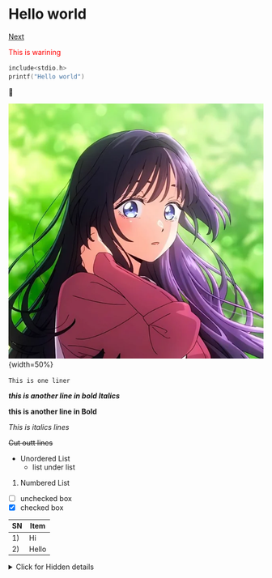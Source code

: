 # Hello world

[Next](/Note/?file=file.md)

<font color="red">This is warining </font>

```c
include<stdio.h>
printf("Hello world")
```

:memo:

![image](resource/image.jpg) {width=50%}

`This is one liner `

**_this is another line in bold Italics_**

**this is another line in Bold**

_This is italics lines_

~~Cut outt lines~~

- Unordered List
  - list under list

1. Numbered List

- [ ] unchecked box
- [x] checked box

| SN  | Item  |
| --- | ----- |
| 1)  | Hi    |
| 2)  | Hello |

<details>
<summary>Click for Hidden details</summary>
Super secret things
</details>
